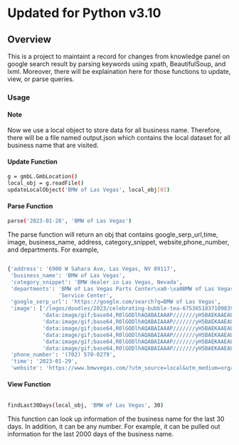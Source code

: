 # Updated for Python v3.10
## Overview

This is a project to maintaint a record for changes from knowledge panel on google search result by parsing keywords using xpath, BeautifulSoup, and lxml. Moreover, there will be explaination here for those functions to update, view, or parse queries.  

### Usage

#### Note

Now we use a local object to store data for all business name. Therefore, there will be a file named output.json which contains the local dataset for all business name that are visited. 

#### Update Function 

```sh
g = gmbL.GmbLocation()
local_obj = g.readFile() 
updateLocalObject('BMW of Las Vegas', local_obj[0])

```

#### Parse Function

```sh
parse('2023-01-28', 'BMW of Las Vegas') 

```

The parse function will return an obj that contains google_serp_url,time, image, business_name, address, category_snippet, website,phone_number, and departments. For example, 

```sh

{'address': '6900 W Sahara Ave, Las Vegas, NV 89117',
 'business_name': 'BMW of Las Vegas',
 'category_snippet': 'BMW dealer in Las Vegas, Nevada',
 'departments': 'BMW of Las Vegas Parts Center\xa0·\xa0BMW of Las Vegas '
                'Service Center',
 'google_serp_url': 'https://google.com/search?q=BMW of Las Vegas',
 'image': ['/logos/doodles/2023/celebrating-bubble-tea-6753651837109839.4-sh.png',
           'data:image/gif;base64,R0lGODlhAQABAIAAAP///////yH5BAEKAAEALAAAAAABAAEAAAICTAEAOw==',
           'data:image/gif;base64,R0lGODlhAQABAIAAAP///////yH5BAEKAAEALAAAAAABAAEAAAICTAEAOw==',
           'data:image/gif;base64,R0lGODlhAQABAIAAAP///////yH5BAEKAAEALAAAAAABAAEAAAICTAEAOw==',
           'data:image/gif;base64,R0lGODlhAQABAIAAAP///////yH5BAEKAAEALAAAAAABAAEAAAICTAEAOw==',
           'data:image/gif;base64,R0lGODlhAQABAIAAAP///////yH5BAEKAAEALAAAAAABAAEAAAICTAEAOw==',
           'data:image/gif;base64,R0lGODlhAQABAIAAAP///////yH5BAEKAAEALAAAAAABAAEAAAICTAEAOw=='],
 'phone_number': '(702) 570-0279',
 'time': '2023-01-29',
 'website': 'https://www.bmwvegas.com/?utm_source=local&utm_medium=organic&utm_campaign=*000012247*GMB'}
```

#### View Function 

```sh

findLast30Days(local_obj, 'BMW of Las Vegas', 30)
```

This function can look up information of the business name for the last 30 days. In addition, it can be any number. For example, it can be pulled out information for the last 2000 days of the business name. 




